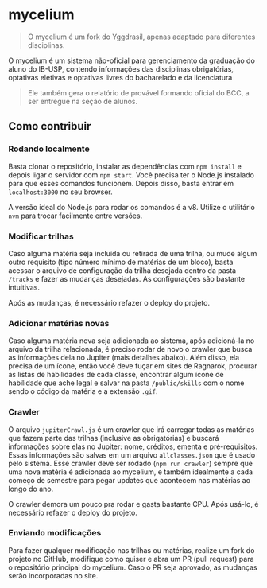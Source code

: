 # mycelium

> O mycelium é um fork do Yggdrasil, apenas adaptado para diferentes disciplinas.

O mycelium é um sistema não-oficial para gerenciamento da graduação do aluno do IB-USP, contendo informações das disciplinas obrigatórias, optativas eletivas e optativas livres do bacharelado e da licenciatura

> Ele também gera o relatório de provável formando oficial do BCC, a ser entregue na seção de alunos.

## Como contribuir

### Rodando localmente

Basta clonar o repositório, instalar as dependências com `npm install` e depois ligar o servidor com `npm start`. Você precisa ter o Node.js instalado para que esses comandos funcionem. Depois disso, basta entrar em `localhost:3000` no seu browser.

A versão ideal do Node.js para rodar os comandos é a v8. Utilize o utilitário `nvm` para trocar facilmente entre versões.

### Modificar trilhas

Caso alguma matéria seja incluída ou retirada de uma trilha, ou mude algum outro requisito (tipo número mínimo de matérias de um bloco), basta acessar o arquivo de configuração da trilha desejada dentro da pasta `/tracks` e fazer as mudanças desejadas. As configurações são bastante intuitivas.

Após as mudanças, é necessário refazer o deploy do projeto.

### Adicionar matérias novas

Caso alguma matéria nova seja adicionada ao sistema, após adicioná-la no arquivo da trilha relacionada, é preciso rodar de novo o crawler que busca as informações dela no Jupiter (mais detalhes abaixo). Além disso, ela precisa de um ícone, então você deve fuçar em sites de Ragnarok, procurar as listas de habilidades de cada classe, encontrar algum ícone de habilidade que ache legal e salvar na pasta `/public/skills` com o nome sendo o código da matéria e a extensão `.gif`.

### Crawler

O arquivo `jupiterCrawl.js` é um crawler que irá carregar todas as matérias que fazem parte das trilhas (inclusive as obrigatórias) e buscará informações sobre elas no Jupiter: nome, créditos, ementa e pré-requisitos. Essas informações são salvas em um arquivo `allclasses.json` que é usado pelo sistema. Esse crawler deve ser rodado (`npm run crawler`) sempre que uma nova matéria é adicionada ao mycelium, e também idealmente a cada começo de semestre para pegar updates que acontecem nas matérias ao longo do ano.

O crawler demora um pouco pra rodar e gasta bastante CPU. Após usá-lo, é necessário refazer o deploy do projeto.

### Enviando modificações

Para fazer qualquer modificação nas trilhas ou matérias, realize um fork do projeto no GitHub, modifique como quiser e abra um PR (pull request) para o repositório principal do mycelium. Caso o PR seja aprovado, as mudanças serão incorporadas no site.
